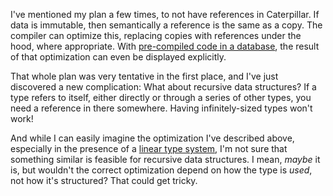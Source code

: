 I've mentioned my plan a few times, to not have references in Caterpillar. If
data is immutable, then semantically a reference is the same as a copy. The
compiler can optimize this, replacing copies with references under the hood,
where appropriate. With [pre-compiled code in a database](/daily/2024-07-29),
the result of that optimization can even be displayed explicitly.

That whole plan was very tentative in the first place, and I've just discovered
a new complication: What about recursive data structures? If a type refers to
itself, either directly or through a series of other types, you need a reference
in there somewhere. Having infinitely-sized types won't work!

And while I can easily imagine the optimization I've described above, especially
in the presence of a [linear type system](/daily/2024-07-09), I'm not sure that
something similar is feasible for recursive data structures. I mean, _maybe_ it
is, but wouldn't the correct optimization depend on how the type is _used_, not
how it's structured? That could get tricky.
